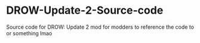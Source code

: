 # DROW-Update-2-Source-code
Source code for DROW: Update 2 mod for modders to reference the code to or something lmao
